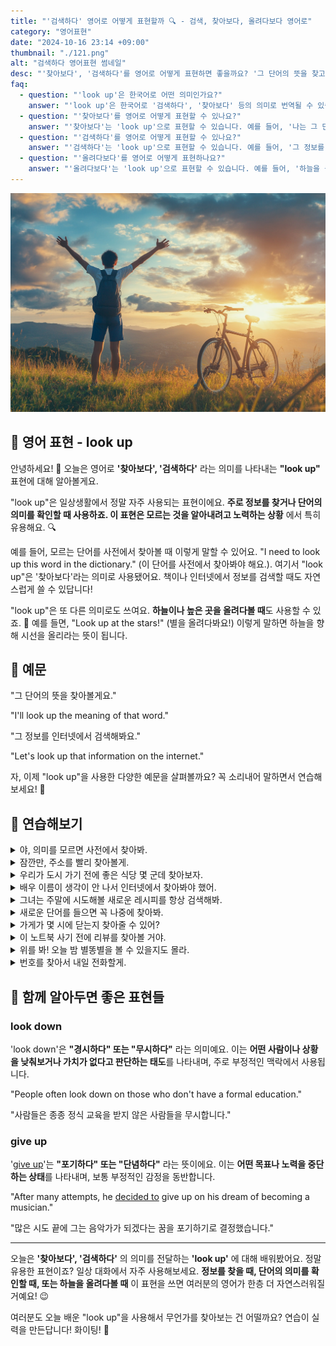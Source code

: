 ```yaml
---
title: "'검색하다' 영어로 어떻게 표현할까 🔍 - 검색, 찾아보다, 올려다보다 영어로"
category: "영어표현"
date: "2024-10-16 23:14 +09:00"
thumbnail: "./121.png"
alt: "검색하다 영어표현 썸네일"
desc: "'찾아보다', '검색하다'를 영어로 어떻게 표현하면 좋을까요? '그 단어의 뜻을 찾고 있어', '그 정보를 인터넷에서 검색해봐요' 등을 영어로 표현하는 법을 배워봅시다. 다양한 예문을 통해서 연습하고 본인의 표현으로 만들어 보세요."
faq:
  - question: "'look up'은 한국어로 어떤 의미인가요?"
    answer: "'look up'은 한국어로 '검색하다', '찾아보다' 등의 의미로 번역될 수 있습니다."
  - question: "'찾아보다'를 영어로 어떻게 표현할 수 있나요?"
    answer: "'찾아보다'는 'look up'으로 표현할 수 있습니다. 예를 들어, '나는 그 단어의 뜻을 찾아보고 있어'는 'I am looking up the meaning of that word'로 말할 수 있습니다."
  - question: "'검색하다'를 영어로 어떻게 표현할 수 있나요?"
    answer: "'검색하다'는 'look up'으로 표현할 수 있습니다. 예를 들어, '그 정보를 인터넷에서 검색해봐요'는 'Let's look up that information on the internet'로 말할 수 있습니다."
  - question: "'올려다보다'를 영어로 어떻게 표현하나요?"
    answer: "'올려다보다'는 'look up'으로 표현할 수 있습니다. 예를 들어, '하늘을 올려다보세요'는 'Look up at the sky'로 말할 수 있습니다. 이 경우 'look up'은 시선을 위로 향하는 물리적인 동작을 의미합니다."
---
```


![하늘을 올려다 보고 있는 소년, 자전거](./121-1.jpeg)

## 🌟 영어 표현 - look up

안녕하세요! 👋 오늘은 영어로 **'찾아보다', '검색하다'** 라는 의미를 나타내는 **"look up"** 표현에 대해 알아볼게요.

"look up"은 일상생활에서 정말 자주 사용되는 표현이에요. **주로 정보를 찾거나 단어의 의미를 확인할 때 사용하죠. 이 표현은 모르는 것을 알아내려고 노력하는 상황** 에서 특히 유용해요. 🔍

예를 들어, 모르는 단어를 사전에서 찾아볼 때 이렇게 말할 수 있어요. "I need to look up this word in the dictionary." (이 단어를 사전에서 찾아봐야 해요.). 여기서 "look up"은 '찾아보다'라는 의미로 사용됐어요. 책이나 인터넷에서 정보를 검색할 때도 자연스럽게 쓸 수 있답니다!

"look up"은 또 다른 의미로도 쓰여요. **하늘이나 높은 곳을 올려다볼 때**도 사용할 수 있죠. 🌟 예를 들면, "Look up at the stars!" (별을 올려다봐요!) 이렇게 말하면 하늘을 향해 시선을 올리라는 뜻이 됩니다.

<div 
  data-inline-banner="🎉 새해에는 스픽 AI와 함께 영어 공부하자" 
  data-inline-banner-subtext="설날 특별 할인으로 60%할인 + 추가 7만원 할인! (~2/3)" 
  data-inline-banner-link="https://app.usespeak.com/kr-ko/sale/kr-affiliate-special/?ref=engple-inline"
  data-inline-banner-caption="해당 링크를 통해 구매시 일정액의 수수료를 지급받습니다.">
</div>

## 📖 예문

"그 단어의 뜻을 찾아볼게요."

"I'll look up the meaning of that word."

"그 정보를 인터넷에서 검색해봐요."

"Let's look up that information on the internet."

자, 이제 "look up"을 사용한 다양한 예문을 살펴볼까요? 꼭 소리내어 말하면서 연습해보세요! 🚀

## 💬 연습해보기

<details>
<summary>야, 의미를 모르면 사전에서 찾아봐.</summary>
<span>Hey, if you don't know the meaning, just look it up in the dictionary.</span>
</details>

<details>
<summary>잠깐만, 주소를 빨리 찾아볼게.</summary>
<span>Hang on, let me look up the address real quick.</span>
</details>

<details>
<summary>우리가 도시 가기 전에 좋은 식당 몇 군데 찾아보자.</summary>
<span>We should look up some good restaurants before we get to the city.</span>
</details>

<details>
<summary>배우 이름이 생각이 안 나서 인터넷에서 찾아봐야 했어.</summary>
<span>I couldn't remember the actor's name, so I had to look it up online.</span>
</details>

<details>
<summary>그녀는 주말에 시도해볼 새로운 레시피를 항상 검색해봐.</summary>
<span>She's always looking up new recipes to try out on the weekends.</span>
</details>

<details>
<summary>새로운 단어를 들으면 꼭 나중에 찾아봐.</summary>
<span>Whenever I hear a new word, I <a href="/blog/in-english/232.make-sure/">make sure</a> to look it up later.</span>
</details>

<details>
<summary>가게가 몇 시에 닫는지 찾아줄 수 있어?</summary>
<span>Can you look up what time the store closes?</span>
</details>

<details>
<summary>이 노트북 사기 전에 리뷰를 찾아볼 거야.</summary>
<span>I'm gonna look up some <a href="/blog/in-english/251.review/">reviews</a> before I buy this laptop.</span>
</details>

<details>
<summary>위를 봐! 오늘 밤 별똥별을 볼 수 있을지도 몰라.</summary>
<span>Look up! You might see some shooting stars tonight.</span>
</details>

<details>
<summary>번호를 찾아서 내일 전화할게.</summary>
<span>I'll look up the number and give them a call tomorrow.</span>
</details>

## 🤝 함께 알아두면 좋은 표현들

### look down

'look down'은 **"경시하다" 또는 "무시하다"** 라는 의미예요. 이는 **어떤 사람이나 상황을 낮춰보거나 가치가 없다고 판단하는 태도**를 나타내며, 주로 부정적인 맥락에서 사용됩니다.

"People often look down on those who don't have a formal education."

"사람들은 종종 정식 교육을 받지 않은 사람들을 무시합니다."

### give up

'[give up](/blog/vocab-1/046.give-up/)'는 **"포기하다" 또는 "단념하다"** 라는 뜻이에요. 이는 **어떤 목표나 노력을 중단하는 상태**를 나타내며, 보통 부정적인 감정을 동반합니다.

"After many attempts, he [decided to](/blog/in-english/062.decide-to/) give up on his dream of becoming a musician."

"많은 시도 끝에 그는 음악가가 되겠다는 꿈을 포기하기로 결정했습니다."

---

오늘은 **'찾아보다', '검색하다'** 의 의미를 전달하는 **'look up'** 에 대해 배워봤어요. 정말 유용한 표현이죠? 일상 대화에서 자주 사용해보세요. **정보를 찾을 때, 단어의 의미를 확인할 때, 또는 하늘을 올려다볼 때** 이 표현을 쓰면 여러분의 영어가 한층 더 자연스러워질 거예요! 😉

여러분도 오늘 배운 "look up"을 사용해서 무언가를 찾아보는 건 어떨까요? 연습이 실력을 만든답니다! 화이팅! 💪
